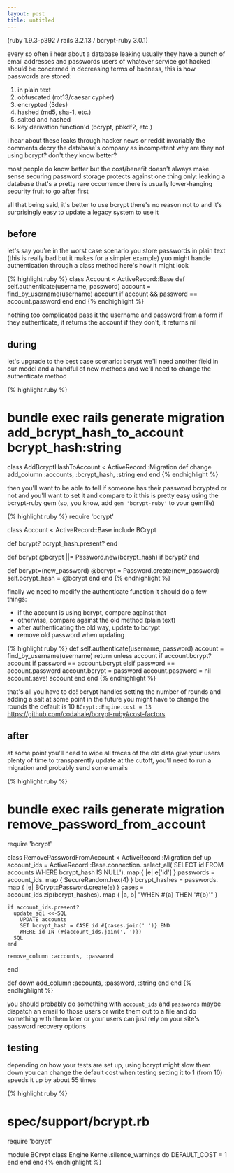 ```yaml
---
layout: post
title: untitled
---
```


(ruby 1.9.3-p392 / rails 3.2.13 / bcrypt-ruby 3.0.1)

every so often i hear about a database leaking
usually they have a bunch of email addresses and passwords
users of whatever service got hacked should be concerned
in decreasing terms of badness, this is how passwords are stored:

1. in plain text
2. obfuscated (rot13/caesar cypher)
3. encrypted (3des)
4. hashed (md5, sha-1, etc.)
5. salted and hashed
6. key derivation function'd (bcrypt, pbkdf2, etc.)

i hear about these leaks through hacker news or reddit
invariably the comments decry the database's company as incompetent
why are they not using bcrypt? don't they know better?

most people do know better
but the cost/benefit doesn't always make sense
securing password storage protects against one thing only:
leaking a database
that's a pretty rare occurrence
there is usually lower-hanging security fruit to go after first

all that being said, it's better to use bcrypt
there's no reason not to
and it's surprisingly easy to update a legacy system to use it

## before

let's say you're in the worst case scenario
you store passwords in plain text
(this is really bad but it makes for a simpler example)
yuo might handle authentication through a class method
here's how it might look

{% highlight ruby %}
class Account < ActiveRecord::Base
  def self.authenticate(username, password)
    account = find_by_username(username)
    account if account && password == account.password
  end
end
{% endhighlight %}

nothing too complicated
pass it the username and password from a form
if they authenticate, it returns the account
if they don't, it returns nil

## during

let's upgrade to the best case scenario: bcrypt
we'll need another field in our model
and a handful of new methods
and we'll need to change the authenticate method

{% highlight ruby %}
# bundle exec rails generate migration add_bcrypt_hash_to_account bcrypt_hash:string
class AddBcryptHashToAccount < ActiveRecord::Migration
  def change
    add_column :accounts, :bcrypt_hash, :string
  end
end
{% endhighlight %}

then you'll want to be able to tell if someone has their password bcrypted or not
and you'll want to set it and compare to it
this is pretty easy using the bcrypt-ruby gem
(so, you know, add `gem 'bcrypt-ruby'` to your gemfile)

{% highlight ruby %}
require 'bcrypt'

class Account < ActiveRecord::Base
  include BCrypt

  def bcrypt?
    bcrypt_hash.present?
  end

  def bcrypt
    @bcrypt ||= Password.new(bcrypt_hash) if bcrypt?
  end

  def bcrypt=(new_password)
    @bcrypt = Password.create(new_password)
    self.bcrypt_hash = @bcrypt
  end
end
{% endhighlight %}

finally we need to modify the authenticate function
it should do a few things:

- if the account is using bcrypt, compare against that
- otherwise, compare against the old method (plain text)
- after authenticating the old way, update to bcrypt
- remove old password when updating

{% highlight ruby %}
def self.authenticate(username, password)
  account = find_by_username(username)
  return unless account
  if account.bcrypt?
    account if password == account.bcrypt
  elsif password == account.password
    account.bcrypt = password
    account.password = nil
    account.save!
    account
  end
end
{% endhighlight %}

that's all you have to do!
bcrypt handles setting the number of rounds and adding a salt
at some point in the future you might have to change the rounds
the default is 10
`BCrypt::Engine.cost = 13`
https://github.com/codahale/bcrypt-ruby#cost-factors

## after

at some point you'll need to wipe all traces of the old data
give your users plenty of time to transparently update
at the cutoff, you'll need to run a migration
and probably send some emails

{% highlight ruby %}
# bundle exec rails generate migration remove_password_from_account
require 'bcrypt'

class RemovePasswordFromAccount < ActiveRecord::Migration
  def up
    account_ids = ActiveRecord::Base.connection.
      select_all('SELECT id FROM accounts WHERE bcrypt_hash IS NULL').
      map { |e| e['id'] }
    passwords = account_ids.
      map { SecureRandom.hex(4) }
    bcrypt_hashes = passwords.
      map { |e| BCrypt::Password.create(e) }
    cases = account_ids.zip(bcrypt_hashes).
      map { |a, b| "WHEN #{a} THEN '#{b}'" }

    if account_ids.present?
      update_sql <<-SQL
        UPDATE accounts
        SET bcrypt_hash = CASE id #{cases.join(' ')} END
        WHERE id IN (#{account_ids.join(', ')})
      SQL
    end

    remove_column :accounts, :password
  end

  def down
    add_column :accounts, :password, :string
  end
end
{% endhighlight %}

you should probably do something with `account_ids` and `passwords`
maybe dispatch an email to those users
or write them out to a file and do something with them later
or your users can just rely on your site's password recovery options

## testing

depending on how your tests are set up, using bcrypt might slow them down
you can change the default cost when testing
setting it to 1 (from 10) speeds it up by about 55 times

{% highlight ruby %}
# spec/support/bcrypt.rb
require 'bcrypt'

module BCrypt
  class Engine
    Kernel.silence_warnings do
      DEFAULT_COST = 1
    end
  end
end
{% endhighlight %}
